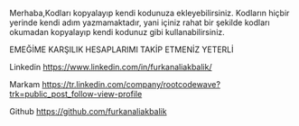Merhaba,Kodları kopyalayıp kendi kodunuza ekleyebilirsiniz.
Kodların hiçbir yerinde kendi adım yazmamaktadır, 
yani içiniz rahat bir şekilde kodları okumadan kopyalayıp kendi kodunuz gibi kullanabilirsiniz.

EMEĞİME KARŞILIK HESAPLARIMI TAKİP ETMENİZ YETERLİ

Linkedin https://www.linkedin.com/in/furkanaliakbalik/

Markam   https://tr.linkedin.com/company/rootcodewave?trk=public_post_follow-view-profile 

Github   https://github.com/furkanaliakbalik
